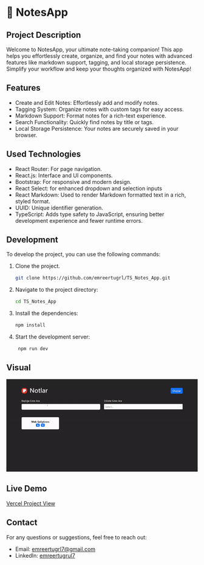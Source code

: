 # 📝 NotesApp

## Project Description

Welcome to NotesApp, your ultimate note-taking companion! This app helps you effortlessly create, organize, and find your notes with advanced features like markdown support, tagging, and local storage persistence. Simplify your workflow and keep your thoughts organized with NotesApp!

## Features

- Create and Edit Notes: Effortlessly add and modify notes.
- Tagging System: Organize notes with custom tags for easy access.
- Markdown Support: Format notes for a rich-text experience.
- Search Functionality: Quickly find notes by title or tags.
- Local Storage Persistence: Your notes are securely saved in your browser.

## Used Technologies

- React Router: For page navigation.
- React.js: Interface and UI components.
- Bootstrap: For responsive and modern design.
- React Select: for enhanced dropdown and selection inputs
- React Markdown: Used to render Markdown formatted text in a rich, styled format.
- UUID: Unique identifier generation.
- TypeScript: Adds type safety to JavaScript, ensuring better development experience and fewer runtime errors.

## Development

To develop the project, you can use the following commands:

1. Clone the project.

   ```bash
   git clone https://github.com/emreertugrl/TS_Notes_App.git
   ```

2. Navigate to the project directory:

   ```bash
   cd TS_Notes_App
   ```

3. Install the dependencies:

   ```bash
   npm install
   ```

4. Start the development server:

   ```bash
    npm run dev
   ```

## Visual

<img src="./public/note.gif" alt="note-app-gif">

## Live Demo

<a href="https://ts-notes-app-emreertugrls-projects.vercel.app/">Vercel Project View</a>

## Contact

For any questions or suggestions, feel free to reach out:

- Email: emreertugrl7@gmail.com
- LinkedIn: [emreertugrul7](https://www.linkedin.com/in/emreertugrul7/)
